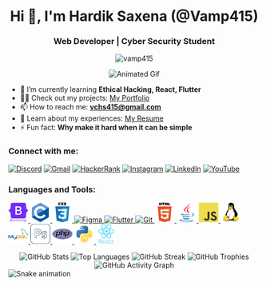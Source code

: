 <h1 align="center">Hi 👋, I'm Hardik Saxena (@Vamp415)</h1>
<h3 align="center">Web Developer | Cyber Security Student</h3>

<p align="center">
  <img src="https://komarev.com/ghpvc/?username=vamp415&label=Profile%20views&color=0e75b6&style=flat" alt="vamp415" />
</p>

<div align="center">
  <img height="200" src="https://media.tenor.com/aKF8lF0dyoQAAAAC/the-originals-elijah-mikaelson.gif" alt="Animated Gif" />
</div>

- 🌱 I’m currently learning **Ethical Hacking, React, Flutter**
- 👨‍💻 Check out my projects: [My Portfolio](https://ogvamp-hardik-portfolio.netlify.app/)
- 📫 How to reach me: **vchs415@gmail.com**
- 📄 Learn about my experiences: [My Resume](https://ogvamp-hardik-portfolio.netlify.app/)
- ⚡ Fun fact: **Why make it hard when it can be simple**

<h3 align="left">Connect with me:</h3>
<p align="left">
  <a href="https://discord.com/"><img src="https://raw.githubusercontent.com/maurodesouza/profile-readme-generator/master/src/assets/icons/social/discord/default.svg" width="40" height="40" alt="Discord" /></a>
  <a href="mailto:vchs415@gmail.com"><img src="https://raw.githubusercontent.com/maurodesouza/profile-readme-generator/master/src/assets/icons/social/gmail/default.svg" width="40" height="40" alt="Gmail" /></a>
  <a href="https://www.hackerrank.com/"><img src="https://raw.githubusercontent.com/maurodesouza/profile-readme-generator/master/src/assets/icons/social/hackerrank/default.svg" width="40" height="40" alt="HackerRank" /></a>
  <a href="https://www.instagram.com/"><img src="https://raw.githubusercontent.com/maurodesouza/profile-readme-generator/master/src/assets/icons/social/instagram/default.svg" width="40" height="40" alt="Instagram" /></a>
  <a href="https://www.linkedin.com/"><img src="https://raw.githubusercontent.com/maurodesouza/profile-readme-generator/master/src/assets/icons/social/linkedin/default.svg" width="40" height="40" alt="LinkedIn" /></a>
  <a href="https://www.youtube.com/"><img src="https://raw.githubusercontent.com/maurodesouza/profile-readme-generator/master/src/assets/icons/social/youtube/default.svg" width="40" height="40" alt="YouTube" /></a>
</p>

<h3 align="left">Languages and Tools:</h3>
<p align="left">
  <a href="https://getbootstrap.com" target="_blank" rel="noreferrer">
    <img src="https://raw.githubusercontent.com/devicons/devicon/master/icons/bootstrap/bootstrap-plain-wordmark.svg" alt="Bootstrap" width="40" height="40"/>
  </a>
  <a href="https://www.cprogramming.com/" target="_blank" rel="noreferrer">
    <img src="https://raw.githubusercontent.com/devicons/devicon/master/icons/c/c-original.svg" alt="C" width="40" height="40"/>
  </a>
  <a href="https://www.w3schools.com/css/" target="_blank" rel="noreferrer">
    <img src="https://raw.githubusercontent.com/devicons/devicon/master/icons/css3/css3-original-wordmark.svg" alt="CSS3" width="40" height="40"/>
  </a>
  <a href="https://www.figma.com/" target="_blank" rel="noreferrer">
    <img src="https://www.vectorlogo.zone/logos/figma/figma-icon.svg" alt="Figma" width="40" height="40"/>
  </a>
  <a href="https://flutter.dev" target="_blank" rel="noreferrer">
    <img src="https://www.vectorlogo.zone/logos/flutterio/flutterio-icon.svg" alt="Flutter" width="40" height="40"/>
  </a>
  <a href="https://git-scm.com/" target="_blank" rel="noreferrer">
    <img src="https://www.vectorlogo.zone/logos/git-scm/git-scm-icon.svg" alt="Git" width="40" height="40"/>
  </a>
  <a href="https://www.w3.org/html/" target="_blank" rel="noreferrer">
    <img src="https://raw.githubusercontent.com/devicons/devicon/master/icons/html5/html5-original-wordmark.svg" alt="HTML5" width="40" height="40"/>
  </a>
  <a href="https://www.java.com" target="_blank" rel="noreferrer">
    <img src="https://raw.githubusercontent.com/devicons/devicon/master/icons/java/java-original.svg" alt="Java" width="40" height="40"/>
  </a>
  <a href="https://developer.mozilla.org/en-US/docs/Web/JavaScript" target="_blank" rel="noreferrer">
    <img src="https://raw.githubusercontent.com/devicons/devicon/master/icons/javascript/javascript-original.svg" alt="JavaScript" width="40" height="40"/>
  </a>
  <a href="https://www.linux.org/" target="_blank" rel="noreferrer">
    <img src="https://raw.githubusercontent.com/devicons/devicon/master/icons/linux/linux-original.svg" alt="Linux" width="40" height="40"/>
  </a>
  <a href="https://www.mysql.com/" target="_blank" rel="noreferrer">
    <img src="https://raw.githubusercontent.com/devicons/devicon/master/icons/mysql/mysql-original-wordmark.svg" alt="MySQL" width="40" height="40"/>
  </a>
  <a href="https://www.photoshop.com/en" target="_blank" rel="noreferrer">
    <img src="https://raw.githubusercontent.com/devicons/devicon/master/icons/photoshop/photoshop-line.svg" alt="Photoshop" width="40" height="40"/>
  </a>
  <a href="https://www.php.net" target="_blank" rel="noreferrer">
    <img src="https://raw.githubusercontent.com/devicons/devicon/master/icons/php/php-original.svg" alt="PHP" width="40" height="40"/>
  </a>
  <a href="https://www.python.org" target="_blank" rel="noreferrer">
    <img src="https://raw.githubusercontent.com/devicons/devicon/master/icons/python/python-original.svg" alt="Python" width="40" height="40"/>
  </a>
  <a href="https://reactjs.org/" target="_blank" rel="noreferrer">
    <img src="https://raw.githubusercontent.com/devicons/devicon/master/icons/react/react-original-wordmark.svg" alt="React" width="40" height="40"/>
  </a>
</p>

<div align="center">
  <img src="https://github-readme-stats.vercel.app/api?username=Vamp415&show_icons=true&theme=dracula&hide_border=false" height="150" alt="GitHub Stats" />
  <img src="https://github-readme-stats.vercel.app/api/top-langs?username=Vamp415&layout=compact&theme=dracula&hide_border=false" height="150" alt="Top Languages" />
  <img src="https://streak-stats.demolab.com?user=Vamp415&theme=dracula&hide_border=false" height="150" alt="GitHub Streak" />
  <img src="https://github-profile-trophy.vercel.app/?username=Vamp415&theme=dracula&column=-1&margin-w=8&margin-h=8" height="150" alt="GitHub Trophies" />
  <img src="https://github-readme-activity-graph.vercel.app/graph?username=Vamp415&theme=react&area=true" height="300" alt="GitHub Activity Graph" />
</div>

<img src="https://raw.githubusercontent.com/Vamp415/Vamp415/output/snake.svg" alt="Snake animation" />


